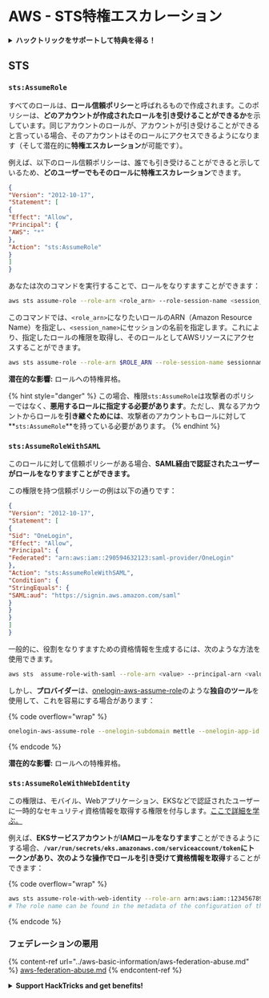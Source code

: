 # AWS - STS特権エスカレーション

<details>

<summary><strong>ハックトリックをサポートして特典を得る！</strong></summary>

* もし、あなたの**会社をハックトリックで広告表示したい**場合や、**PEASSの最新バージョンを入手したい**場合は、[**サブスクリプションプラン**](https://github.com/sponsors/carlospolop)をチェックしてください！
* [**公式PEASS＆ハックトリックのグッズ**](https://peass.creator-spring.com)を手に入れましょう
* [**The PEASS Family**](https://opensea.io/collection/the-peass-family)を見つけて、独占的な[**NFT**](https://opensea.io/collection/the-peass-family)のコレクションを発見しましょう
* 💬 [**Discordグループ**](https://discord.gg/hRep4RUj7f)または[**Telegramグループ**](https://t.me/peass)に**参加**するか、**Twitter**で私をフォローしましょう 🐦 [**@carlospolopm**](https://twitter.com/carlospolopm)
* **ハッキングのトリックを共有するために、PRを** [**HackTricks**](https://github.com/carlospolop/hacktricks) **と** [**HackTricks Cloud**](https://github.com/carlospolop/hacktricks-cloud) **のGitHubリポジトリに提出してください。**

</details>

## STS

### `sts:AssumeRole`

すべてのロールは、**ロール信頼ポリシー**と呼ばれるもので作成されます。このポリシーは、**どのアカウントが作成されたロールを引き受けることができるか**を示しています。同じアカウントのロールが、アカウントが引き受けることができると言っている場合、そのアカウントはそのロールにアクセスできるようになります（そして潜在的に**特権エスカレーション**が可能です）。

例えば、以下のロール信頼ポリシーは、誰でも引き受けることができると示しているため、**どのユーザーでもそのロールに特権エスカレーション**できます。
```json
{
"Version": "2012-10-17",
"Statement": [
{
"Effect": "Allow",
"Principal": {
"AWS": "*"
},
"Action": "sts:AssumeRole"
}
]
}
```
あなたは次のコマンドを実行することで、ロールをなりすますことができます：

```bash
aws sts assume-role --role-arn <role_arn> --role-session-name <session_name>
```

このコマンドでは、`<role_arn>`になりたいロールのARN（Amazon Resource Name）を指定し、`<session_name>`にセッションの名前を指定します。これにより、指定したロールの権限を取得し、そのロールとしてAWSリソースにアクセスすることができます。
```bash
aws sts assume-role --role-arn $ROLE_ARN --role-session-name sessionname
```
**潜在的な影響:** ロールへの特権昇格。

{% hint style="danger" %}
この場合、権限`sts:AssumeRole`は攻撃者のポリシーではなく、**悪用するロールに指定する必要があります**。ただし、異なるアカウントからロールを**引き継ぐためには**、攻撃者のアカウントもロールに対して**`sts:AssumeRole`**を持っている必要があります。
{% endhint %}

### `sts:AssumeRoleWithSAML`

このロールに対して信頼ポリシーがある場合、**SAML経由で認証されたユーザーがロールをなりすますことができます。**

この権限を持つ信頼ポリシーの例は以下の通りです：
```json
{
"Version": "2012-10-17",
"Statement": [
{
"Sid": "OneLogin",
"Effect": "Allow",
"Principal": {
"Federated": "arn:aws:iam::290594632123:saml-provider/OneLogin"
},
"Action": "sts:AssumeRoleWithSAML",
"Condition": {
"StringEquals": {
"SAML:aud": "https://signin.aws.amazon.com/saml"
}
}
}
]
}
```
一般的に、役割をなりすますための資格情報を生成するには、次のような方法を使用できます。
```bash
aws sts  assume-role-with-saml --role-arn <value> --principal-arn <value>
```
しかし、**プロバイダー**は、[onelogin-aws-assume-role](https://github.com/onelogin/onelogin-python-aws-assume-role)のような**独自のツール**を使用して、これを容易にする場合があります：

{% code overflow="wrap" %}
```bash
onelogin-aws-assume-role --onelogin-subdomain mettle --onelogin-app-id 283740 --aws-region eu-west-1 -z 3600
```
{% endcode %}

**潜在的な影響:** ロールへの特権昇格。

### `sts:AssumeRoleWithWebIdentity`

この権限は、モバイル、Webアプリケーション、EKSなどで認証されたユーザーに一時的なセキュリティ資格情報を取得する権限を付与します。[ここで詳細を学ぶ。](https://docs.aws.amazon.com/STS/latest/APIReference/API_AssumeRoleWithWebIdentity.html)

例えば、**EKSサービスアカウント**が**IAMロールをなりすます**ことができるようにする場合、**`/var/run/secrets/eks.amazonaws.com/serviceaccount/token`**にトークンがあり、次のような操作で**ロールを引き受けて資格情報を取得**することができます：

{% code overflow="wrap" %}
```bash
aws sts assume-role-with-web-identity --role-arn arn:aws:iam::123456789098:role/<role_name> --role-session-name something --web-identity-token file:///var/run/secrets/eks.amazonaws.com/serviceaccount/token
# The role name can be found in the metadata of the configuration of the pod
```
{% endcode %}

### フェデレーションの悪用

{% content-ref url="../aws-basic-information/aws-federation-abuse.md" %}
[aws-federation-abuse.md](../aws-basic-information/aws-federation-abuse.md)
{% endcontent-ref %}

<details>

<summary><strong>Support HackTricks and get benefits!</strong></summary>

* もしもあなたの**会社をHackTricksで宣伝したい**場合や、**最新版のPEASSを入手したい**場合は、[**SUBSCRIPTION PLANS**](https://github.com/sponsors/carlospolop)をチェックしてください！
* [**公式PEASS＆HackTricksグッズ**](https://peass.creator-spring.com)を手に入れましょう
* [**The PEASS Family**](https://opensea.io/collection/the-peass-family)を見つけて、独占的な[**NFT**](https://opensea.io/collection/the-peass-family)を手に入れましょう
* 💬 [**Discordグループ**](https://discord.gg/hRep4RUj7f)または[**Telegramグループ**](https://t.me/peass)に参加するか、**Twitter**で私をフォローしましょう 🐦 [**@carlospolopm**](https://twitter.com/carlospolopm)
* **HackTricks**と**HackTricks Cloud**のGitHubリポジトリにPRを提出して、あなたのハッキングテクニックを共有しましょう。

</details>
